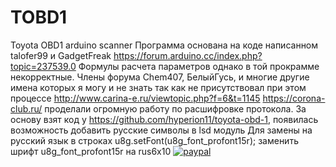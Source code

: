 # TOBD1
Toyota OBD1 arduino scanner
Программа основана на коде написанном talofer99 и GadgetFreak
https://forum.arduino.cc/index.php?topic=237539.0
Формулы расчета параметров однако в той прокрамме некорректные.
Члены форума Chem407, БелыйГусь, и многие другие имена которых я могу и не знать так как не присутствовал при этом процессе
http://www.carina-e.ru/viewtopic.php?f=6&t=1145
https://corona-club.ru/
проделали огромную работу по расшифровке протокола. 
За основу взят код у https://github.com/hyperion11/toyota-obd-1, появилась возможность добавить русские символы в lsd модуль
Для замены на русский язык в строках u8g.setFont(u8g_font_profont15r); заменить шрифт u8g_font_profont15r на rus6x10
[![paypal](https://www.paypalobjects.com/en_US/i/btn/btn_donateCC_LG.gif)](//)

